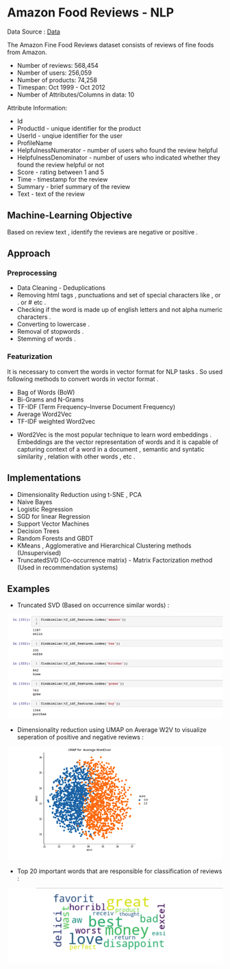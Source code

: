 # Amazon Food Reviews - NLP 

Data Source : [Data](https://www.kaggle.com/snap/amazon-fine-food-reviews)

The Amazon Fine Food Reviews dataset consists of reviews of fine foods from Amazon.

- Number of reviews: 568,454
- Number of users: 256,059
- Number of products: 74,258
- Timespan: Oct 1999 - Oct 2012
- Number of Attributes/Columns in data: 10

Attribute Information:

- Id
- ProductId - unique identifier for the product
- UserId - unqiue identifier for the user
- ProfileName
- HelpfulnessNumerator - number of users who found the review helpful
- HelpfulnessDenominator - number of users who indicated whether they found the review helpful or not
- Score - rating between 1 and 5
- Time - timestamp for the review
- Summary - brief summary of the review
- Text - text of the review

## Machine-Learning Objective 

Based on review text , identify the reviews are negative or positive .

## Approach

### Preprocessing 

- Data Cleaning - Deduplications
- Removing html tags , punctuations and set of special characters like , or . or # etc .
- Checking if the word is made up of english letters and not alpha numeric characters . 
- Converting to lowercase . 
- Removal of stopwords .
- Stemming of words . 


### Featurization 

It is necessary to convert the words in vector format for NLP tasks . So used following methods to convert words in vector format . 

* Bag of Words (BoW)
* Bi-Grams and N-Grams
* TF-IDF (Term Frequency–Inverse Document Frequency)
* Average Word2Vec
* TF-IDF weighted Word2vec

- Word2Vec is the most popular technique to learn word embeddings . Embeddings are the vector representation of words and it is capable of capturing context of a word in a document , semantic and syntatic similarity , relation with other words , etc . 

## Implementations 

* Dimensionality Reduction using t-SNE , PCA 
* Naive Bayes
* Logistic Regression
* SGD for linear Regression 
* Support Vector Machines
* Decision Trees
* Random Forests and GBDT
* KMeans , Agglomerative and Hierarchical Clustering methods (Unsupervised)
* TruncatedSVD (Co-occurrence matrix) - Matrix Factorization method (Used in recommendation systems)

## Examples 

- Truncated SVD (Based on occurrence similar words) :

![alt text](similar1.png "Similar words")

- Dimensionality reduction using UMAP on Average W2V to visualize seperation of positive and negative reviews :

![alt text](sample2.png "Dimensionality Reduction")

- Top 20 important words that are responsible for classification of reviews :

![alt text](similar3.png "Top 20 words")




